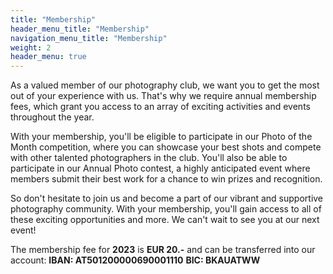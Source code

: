 ```yaml
---
title: "Membership"
header_menu_title: "Membership"
navigation_menu_title: "Membership"
weight: 2
header_menu: true
---
```


As a valued member of our photography club, we want you to get the most out of your experience with us. That's why we require annual membership fees, which grant you access to an array of exciting activities and events throughout the year.

With your membership, you'll be eligible to participate in our Photo of the Month competition, where you can showcase your best shots and compete with other talented photographers in the club. You'll also be able to participate in our Annual Photo contest, a highly anticipated event where members submit their best work for a chance to win prizes and recognition.

So don't hesitate to join us and become a part of our vibrant and supportive photography community. With your membership, you'll gain access to all of these exciting opportunities and more. We can't wait to see you at our next event!


The membership fee for **2023** is **EUR 20.-** and can be transferred into our account:
**IBAN: AT501200000690001110**
**BIC: BKAUATWW**


